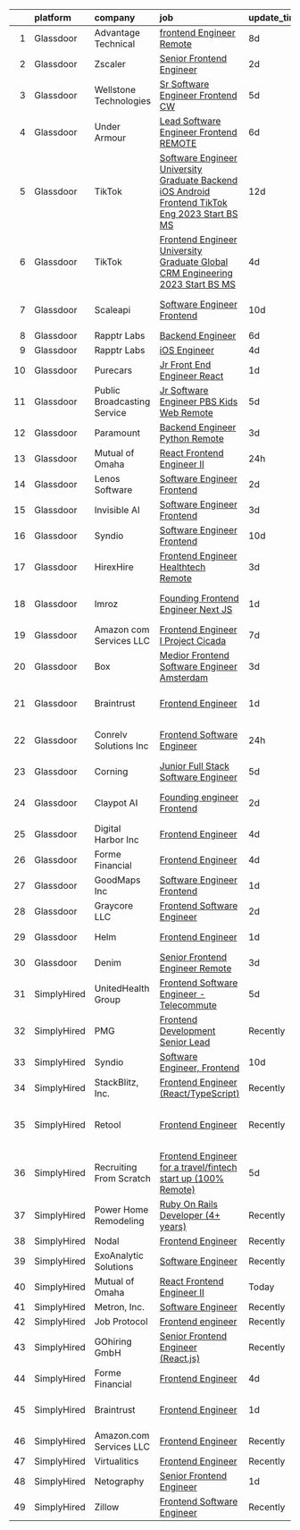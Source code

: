 

|    | platform    | company                     | job                                                                                                                                                                                                                                                                                                                                                                                                                                                                                                                                                                                                                                                                                                                                                                                                                                                                                                                                 | update_time   | location                      |
|---:|:------------|:----------------------------|:------------------------------------------------------------------------------------------------------------------------------------------------------------------------------------------------------------------------------------------------------------------------------------------------------------------------------------------------------------------------------------------------------------------------------------------------------------------------------------------------------------------------------------------------------------------------------------------------------------------------------------------------------------------------------------------------------------------------------------------------------------------------------------------------------------------------------------------------------------------------------------------------------------------------------------|:--------------|:------------------------------|
|  1 | Glassdoor   | Advantage Technical         | [frontend Engineer   Remote](https://www.glassdoor.com/partner/jobListing.htm?pos=101&ao=1110586&s=58&guid=000001834f68da3b8bc5e8aa66573f50&src=GD_JOB_AD&t=SR&vt=w&ea=1&cs=1_9f8f8d60&cb=1663484615562&jobListingId=1008129318648&cpc=F41FEAB56D215062&jrtk=3-0-1gd7mhmj7jcap801-1gd7mhmjqirmo800-d1201affea15231e--6NYlbfkN0CQRQ3eiV4YWjrRS1ho7HVQ9JO8v6Fb3eU0yDOJbdOiEguntuRlpE4-_N6DYLNj-GoNbhWoloW9UYMlEiTw2VMPn3FbRok7YLUCnncyZa0XMFF0mKdwlkeRCQychneJG58l5v9E7B6qjYHfb_wEMJuzNBhq2eu8UVNU4RIC5cgbk_bH1f4Uyh11PBetSC5jyaLwixXh2CSrycGxdY_EAXGwh2akMvEpLyD9NJo-oZq8LThZcnvC8AEu9PFmh1pKb_Mnt48FL7x-mxsQtNG-BjyWjotfhNdOFgON7q0_VGWjHfIbHxEv-fwkIYH2ow3BxtPa4kPuDVI62B3FvCRZwyWF5Bd-jSpaH8V0DoSpuO303GHNdKkUyunVbvEHZjP24ZHRQz8_b64WVCm7qoddhuSYv8BIOjEcFzIok5nzL-b-wpic8faFA4_Q6CScjQcpTyeRUziHjWL61rxXkglaamzwmu53p2CMfCzzDOIVbsG3agt4NgI0eObTOkYgXbL7SB9QzrmBeLka4sEPa4hv43NrIPsjtGvGggK6WjDSZBdncGNHAlqmxOZYMDXPG0YFuAk%3D) | 8d            | Santa Ana, CA                 |
|  2 | Glassdoor   | Zscaler                     | [Senior Frontend Engineer](https://www.glassdoor.com/partner/jobListing.htm?pos=129&ao=1136043&s=58&guid=000001834f68da3b8bc5e8aa66573f50&src=GD_JOB_AD&t=SR&vt=w&cs=1_37fe3cd3&cb=1663484615564&jobListingId=1008143839647&jrtk=3-0-1gd7mhmj7jcap801-1gd7mhmjqirmo800-ff57821f64da3d70-)                                                                                                                                                                                                                                                                                                                                                                                                                                                                                                                                                                                                                                           | 2d            | San Jose, CA                  |
|  3 | Glassdoor   | Wellstone Technologies      | [Sr  Software Engineer   Frontend   CW](https://www.glassdoor.com/partner/jobListing.htm?pos=120&ao=1136043&s=58&guid=000001834f68da3b8bc5e8aa66573f50&src=GD_JOB_AD&t=SR&vt=w&ea=1&cs=1_d5aac12d&cb=1663484615563&jobListingId=1008134134260&jrtk=3-0-1gd7mhmj7jcap801-1gd7mhmjqirmo800-953f21c506634ede-)                                                                                                                                                                                                                                                                                                                                                                                                                                                                                                                                                                                                                         | 5d            | Remote                        |
|  4 | Glassdoor   | Under Armour                | [Lead  Software Engineer   Frontend  REMOTE ](https://www.glassdoor.com/partner/jobListing.htm?pos=125&ao=1136043&s=58&guid=000001834f68da3b8bc5e8aa66573f50&src=GD_JOB_AD&t=SR&vt=w&cs=1_6a3f2848&cb=1663484615564&jobListingId=1008131759041&jrtk=3-0-1gd7mhmj7jcap801-1gd7mhmjqirmo800-ab3ae30bb3500ab6-)                                                                                                                                                                                                                                                                                                                                                                                                                                                                                                                                                                                                                        | 6d            | Remote                        |
|  5 | Glassdoor   | TikTok                      | [Software Engineer  University Graduate  Backend  iOS  Android  Frontend   TikTok Eng   2023 Start  BS MS ](https://www.glassdoor.com/partner/jobListing.htm?pos=117&ao=1136043&s=58&guid=000001834f68da3b8bc5e8aa66573f50&src=GD_JOB_AD&t=SR&vt=w&cs=1_b26d98f8&cb=1663484615563&jobListingId=1008119365431&jrtk=3-0-1gd7mhmj7jcap801-1gd7mhmjqirmo800-3f801001b0cbb656-)                                                                                                                                                                                                                                                                                                                                                                                                                                                                                                                                                          | 12d           | New York, NY                  |
|  6 | Glassdoor   | TikTok                      | [Frontend Engineer  University Graduate  Global CRM Engineering   2023 Start  BS MS ](https://www.glassdoor.com/partner/jobListing.htm?pos=116&ao=1136043&s=58&guid=000001834f68da3b8bc5e8aa66573f50&src=GD_JOB_AD&t=SR&vt=w&cs=1_68da1dce&cb=1663484615563&jobListingId=1008136047805&jrtk=3-0-1gd7mhmj7jcap801-1gd7mhmjqirmo800-d7dafdcab62ba9ad-)                                                                                                                                                                                                                                                                                                                                                                                                                                                                                                                                                                                | 4d            | Mountain View, CA             |
|  7 | Glassdoor   | Scaleapi                    | [Software Engineer  Frontend](https://www.glassdoor.com/partner/jobListing.htm?pos=103&ao=1136043&s=58&guid=000001834f68da3b8bc5e8aa66573f50&src=GD_JOB_AD&t=SR&vt=w&cs=1_93b1903e&cb=1663484615562&jobListingId=1008124377438&jrtk=3-0-1gd7mhmj7jcap801-1gd7mhmjqirmo800-184f43e98565a243-)                                                                                                                                                                                                                                                                                                                                                                                                                                                                                                                                                                                                                                        | 10d           | San Francisco, CA             |
|  8 | Glassdoor   | Rapptr Labs                 | [Backend Engineer](https://www.glassdoor.com/partner/jobListing.htm?pos=130&ao=1136043&s=58&guid=000001834f68da3b8bc5e8aa66573f50&src=GD_JOB_AD&t=SR&vt=w&ea=1&cs=1_9159b15c&cb=1663484615564&jobListingId=1008132312803&jrtk=3-0-1gd7mhmj7jcap801-1gd7mhmjqirmo800-d6515b39bad1f637-)                                                                                                                                                                                                                                                                                                                                                                                                                                                                                                                                                                                                                                              | 6d            | Remote                        |
|  9 | Glassdoor   | Rapptr Labs                 | [iOS Engineer](https://www.glassdoor.com/partner/jobListing.htm?pos=123&ao=1136043&s=58&guid=000001834f68da3b8bc5e8aa66573f50&src=GD_JOB_AD&t=SR&vt=w&ea=1&cs=1_0025e8d8&cb=1663484615564&jobListingId=1008137676610&jrtk=3-0-1gd7mhmj7jcap801-1gd7mhmjqirmo800-57d3c508cdfe65b3-)                                                                                                                                                                                                                                                                                                                                                                                                                                                                                                                                                                                                                                                  | 4d            | Remote                        |
| 10 | Glassdoor   | Purecars                    | [Jr  Front End Engineer   React](https://www.glassdoor.com/partner/jobListing.htm?pos=126&ao=1136043&s=58&guid=000001834f68da3b8bc5e8aa66573f50&src=GD_JOB_AD&t=SR&vt=w&ea=1&cs=1_dce5b1ab&cb=1663484615564&jobListingId=1008145849027&jrtk=3-0-1gd7mhmj7jcap801-1gd7mhmjqirmo800-d91244bc8c53ce95-)                                                                                                                                                                                                                                                                                                                                                                                                                                                                                                                                                                                                                                | 1d            | Atlanta, GA                   |
| 11 | Glassdoor   | Public Broadcasting Service | [Jr  Software Engineer  PBS Kids Web  Remote ](https://www.glassdoor.com/partner/jobListing.htm?pos=109&ao=1136043&s=58&guid=000001834f68da3b8bc5e8aa66573f50&src=GD_JOB_AD&t=SR&vt=w&ea=1&cs=1_f57178b1&cb=1663484615562&jobListingId=1008134206208&jrtk=3-0-1gd7mhmj7jcap801-1gd7mhmjqirmo800-a1c86443219fffd0-)                                                                                                                                                                                                                                                                                                                                                                                                                                                                                                                                                                                                                  | 5d            | Arlington, VA                 |
| 12 | Glassdoor   | Paramount                   | [Backend Engineer   Python  Remote ](https://www.glassdoor.com/partner/jobListing.htm?pos=122&ao=1136043&s=58&guid=000001834f68da3b8bc5e8aa66573f50&src=GD_JOB_AD&t=SR&vt=w&cs=1_9034830d&cb=1663484615564&jobListingId=1008140313269&jrtk=3-0-1gd7mhmj7jcap801-1gd7mhmjqirmo800-e5a290a486115280-)                                                                                                                                                                                                                                                                                                                                                                                                                                                                                                                                                                                                                                 | 3d            | New York, NY                  |
| 13 | Glassdoor   | Mutual of Omaha             | [React Frontend Engineer II](https://www.glassdoor.com/partner/jobListing.htm?pos=115&ao=1136043&s=58&guid=000001834f68da3b8bc5e8aa66573f50&src=GD_JOB_AD&t=SR&vt=w&cs=1_ccdeef54&cb=1663484615563&jobListingId=1008146267897&jrtk=3-0-1gd7mhmj7jcap801-1gd7mhmjqirmo800-d561a978117e6370-)                                                                                                                                                                                                                                                                                                                                                                                                                                                                                                                                                                                                                                         | 24h           | Remote                        |
| 14 | Glassdoor   | Lenos Software              | [Software Engineer  Frontend](https://www.glassdoor.com/partner/jobListing.htm?pos=105&ao=1136043&s=58&guid=000001834f68da3b8bc5e8aa66573f50&src=GD_JOB_AD&t=SR&vt=w&cs=1_702c2b07&cb=1663484615562&jobListingId=1008143781369&jrtk=3-0-1gd7mhmj7jcap801-1gd7mhmjqirmo800-067a6f2af5e21cbc-)                                                                                                                                                                                                                                                                                                                                                                                                                                                                                                                                                                                                                                        | 2d            | Remote                        |
| 15 | Glassdoor   | Invisible AI                | [Software Engineer  Frontend](https://www.glassdoor.com/partner/jobListing.htm?pos=107&ao=1136043&s=58&guid=000001834f68da3b8bc5e8aa66573f50&src=GD_JOB_AD&t=SR&vt=w&ea=1&cs=1_aa5d9641&cb=1663484615562&jobListingId=1008140520577&jrtk=3-0-1gd7mhmj7jcap801-1gd7mhmjqirmo800-1bf341e16c2e85d9-)                                                                                                                                                                                                                                                                                                                                                                                                                                                                                                                                                                                                                                   | 3d            | Remote                        |
| 16 | Glassdoor   | Syndio                      | [Software Engineer  Frontend](https://www.glassdoor.com/partner/jobListing.htm?pos=127&ao=1136043&s=58&guid=000001834f68da3b8bc5e8aa66573f50&src=GD_JOB_AD&t=SR&vt=w&ea=1&cs=1_6ae78c60&cb=1663484615564&jobListingId=1008124214834&jrtk=3-0-1gd7mhmj7jcap801-1gd7mhmjqirmo800-66801ac3c3d39448-)                                                                                                                                                                                                                                                                                                                                                                                                                                                                                                                                                                                                                                   | 10d           | Atlanta, GA                   |
| 17 | Glassdoor   | HirexHire                   | [Frontend Engineer  Healthtech   Remote ](https://www.glassdoor.com/partner/jobListing.htm?pos=106&ao=1136043&s=58&guid=000001834f68da3b8bc5e8aa66573f50&src=GD_JOB_AD&t=SR&vt=w&cs=1_d18e54f8&cb=1663484615562&jobListingId=1008140064164&jrtk=3-0-1gd7mhmj7jcap801-1gd7mhmjqirmo800-c04f241bd6cc5cb3-)                                                                                                                                                                                                                                                                                                                                                                                                                                                                                                                                                                                                                            | 3d            | Chicago, IL                   |
| 18 | Glassdoor   | Imroz                       | [Founding Frontend Engineer   Next JS](https://www.glassdoor.com/partner/jobListing.htm?pos=104&ao=1136043&s=58&guid=000001834f68da3b8bc5e8aa66573f50&src=GD_JOB_AD&t=SR&vt=w&ea=1&cs=1_c0888d69&cb=1663484615562&jobListingId=1008144781785&jrtk=3-0-1gd7mhmj7jcap801-1gd7mhmjqirmo800-b38686131e16a1cb-)                                                                                                                                                                                                                                                                                                                                                                                                                                                                                                                                                                                                                          | 1d            | San Francisco, CA             |
| 19 | Glassdoor   | Amazon com Services LLC     | [Frontend Engineer I  Project Cicada](https://www.glassdoor.com/partner/jobListing.htm?pos=128&ao=1136043&s=58&guid=000001834f68da3b8bc5e8aa66573f50&src=GD_JOB_AD&t=SR&vt=w&cs=1_9208c576&cb=1663484615564&jobListingId=1008130554320&jrtk=3-0-1gd7mhmj7jcap801-1gd7mhmjqirmo800-29770eb18d94f8dd-)                                                                                                                                                                                                                                                                                                                                                                                                                                                                                                                                                                                                                                | 7d            | Santa Monica, CA              |
| 20 | Glassdoor   | Box                         | [Medior Frontend Software Engineer  Amsterdam ](https://www.glassdoor.com/partner/jobListing.htm?pos=112&ao=1136043&s=58&guid=000001834f68da3b8bc5e8aa66573f50&src=GD_JOB_AD&t=SR&vt=w&cs=1_58a5f412&cb=1663484615562&jobListingId=1008139034639&jrtk=3-0-1gd7mhmj7jcap801-1gd7mhmjqirmo800-f3816aefa6f85d9d-)                                                                                                                                                                                                                                                                                                                                                                                                                                                                                                                                                                                                                      | 3d            | Remote                        |
| 21 | Glassdoor   | Braintrust                  | [Frontend Engineer](https://www.glassdoor.com/partner/jobListing.htm?pos=102&ao=1136043&s=58&guid=000001834f68da3b8bc5e8aa66573f50&src=GD_JOB_AD&t=SR&vt=w&ea=1&cs=1_f8d929af&cb=1663484615561&jobListingId=1008145503256&jrtk=3-0-1gd7mhmj7jcap801-1gd7mhmjqirmo800-5adf0102d33e8193-)                                                                                                                                                                                                                                                                                                                                                                                                                                                                                                                                                                                                                                             | 1d            | San Francisco, CA             |
| 22 | Glassdoor   | Conrelv Solutions Inc       | [Frontend Software Engineer](https://www.glassdoor.com/partner/jobListing.htm?pos=121&ao=1136043&s=58&guid=000001834f68da3b8bc5e8aa66573f50&src=GD_JOB_AD&t=SR&vt=w&ea=1&cs=1_509afff6&cb=1663484615564&jobListingId=1008146585755&jrtk=3-0-1gd7mhmj7jcap801-1gd7mhmjqirmo800-c0907d5986a3ebd7-)                                                                                                                                                                                                                                                                                                                                                                                                                                                                                                                                                                                                                                    | 24h           | San Francisco, CA             |
| 23 | Glassdoor   | Corning                     | [Junior Full Stack Software Engineer](https://www.glassdoor.com/partner/jobListing.htm?pos=118&ao=1136043&s=58&guid=000001834f68da3b8bc5e8aa66573f50&src=GD_JOB_AD&t=SR&vt=w&cs=1_4d15127b&cb=1663484615563&jobListingId=1008135089460&jrtk=3-0-1gd7mhmj7jcap801-1gd7mhmjqirmo800-4e7251a0d405a61b-)                                                                                                                                                                                                                                                                                                                                                                                                                                                                                                                                                                                                                                | 5d            | Corning, NY                   |
| 24 | Glassdoor   | Claypot AI                  | [Founding engineer  Frontend ](https://www.glassdoor.com/partner/jobListing.htm?pos=114&ao=1136043&s=58&guid=000001834f68da3b8bc5e8aa66573f50&src=GD_JOB_AD&t=SR&vt=w&cs=1_fce30b1a&cb=1663484615563&jobListingId=1008143690808&jrtk=3-0-1gd7mhmj7jcap801-1gd7mhmjqirmo800-47522acdb35abd02-)                                                                                                                                                                                                                                                                                                                                                                                                                                                                                                                                                                                                                                       | 2d            | San Francisco, CA             |
| 25 | Glassdoor   | Digital Harbor  Inc         | [Frontend Engineer](https://www.glassdoor.com/partner/jobListing.htm?pos=110&ao=1136043&s=58&guid=000001834f68da3b8bc5e8aa66573f50&src=GD_JOB_AD&t=SR&vt=w&ea=1&cs=1_67ee0526&cb=1663484615562&jobListingId=1008136520364&jrtk=3-0-1gd7mhmj7jcap801-1gd7mhmjqirmo800-d9569e590ecdd673-)                                                                                                                                                                                                                                                                                                                                                                                                                                                                                                                                                                                                                                             | 4d            | Remote                        |
| 26 | Glassdoor   | Forme Financial             | [Frontend Engineer](https://www.glassdoor.com/partner/jobListing.htm?pos=108&ao=1136043&s=58&guid=000001834f68da3b8bc5e8aa66573f50&src=GD_JOB_AD&t=SR&vt=w&cs=1_e23a8974&cb=1663484615562&jobListingId=1008137783977&jrtk=3-0-1gd7mhmj7jcap801-1gd7mhmjqirmo800-813de31c25d3117f-)                                                                                                                                                                                                                                                                                                                                                                                                                                                                                                                                                                                                                                                  | 4d            | Remote                        |
| 27 | Glassdoor   | GoodMaps Inc                | [Software Engineer Frontend](https://www.glassdoor.com/partner/jobListing.htm?pos=119&ao=1136043&s=58&guid=000001834f68da3b8bc5e8aa66573f50&src=GD_JOB_AD&t=SR&vt=w&ea=1&cs=1_31a10054&cb=1663484615563&jobListingId=1008144741419&jrtk=3-0-1gd7mhmj7jcap801-1gd7mhmjqirmo800-bc27e064349c24f3-)                                                                                                                                                                                                                                                                                                                                                                                                                                                                                                                                                                                                                                    | 1d            | Louisville, KY                |
| 28 | Glassdoor   | Graycore  LLC               | [Frontend Software Engineer](https://www.glassdoor.com/partner/jobListing.htm?pos=111&ao=1136043&s=58&guid=000001834f68da3b8bc5e8aa66573f50&src=GD_JOB_AD&t=SR&vt=w&ea=1&cs=1_b5a91151&cb=1663484615562&jobListingId=1008143380938&jrtk=3-0-1gd7mhmj7jcap801-1gd7mhmjqirmo800-7d72a074e208625d-)                                                                                                                                                                                                                                                                                                                                                                                                                                                                                                                                                                                                                                    | 2d            | Remote                        |
| 29 | Glassdoor   | Helm                        | [Frontend Engineer](https://www.glassdoor.com/partner/jobListing.htm?pos=113&ao=1136043&s=58&guid=000001834f68da3b8bc5e8aa66573f50&src=GD_JOB_AD&t=SR&vt=w&ea=1&cs=1_0fe0d8bc&cb=1663484615563&jobListingId=1008145222064&jrtk=3-0-1gd7mhmj7jcap801-1gd7mhmjqirmo800-e7a5be505f21dcda-)                                                                                                                                                                                                                                                                                                                                                                                                                                                                                                                                                                                                                                             | 1d            | Washington, DC                |
| 30 | Glassdoor   | Denim                       | [Senior Frontend Engineer  Remote ](https://www.glassdoor.com/partner/jobListing.htm?pos=124&ao=1136043&s=58&guid=000001834f68da3b8bc5e8aa66573f50&src=GD_JOB_AD&t=SR&vt=w&ea=1&cs=1_eef17bf5&cb=1663484615564&jobListingId=1008140950310&jrtk=3-0-1gd7mhmj7jcap801-1gd7mhmjqirmo800-a6bf793de4ee962b-)                                                                                                                                                                                                                                                                                                                                                                                                                                                                                                                                                                                                                             | 3d            | Seattle, WA                   |
| 31 | SimplyHired | UnitedHealth Group          | [Frontend Software Engineer - Telecommute](https://www.simplyhired.com/job/vxM5cIyd3F313VbatfLKLXednDm4TxsbIMeRFoaGgRlO6IU4vqr2Fg?q=frontend+engineer)                                                                                                                                                                                                                                                                                                                                                                                                                                                                                                                                                                                                                                                                                                                                                                              | 5d            | Denver, CO                    |
| 32 | SimplyHired | PMG                         | [Frontend Development Senior Lead](https://www.simplyhired.com/job/WxYlnAyWuFDkZ0GLVBhdo5Koa7IN5qJxf9CSS4nOUsxSlDljLNPvSA?q=frontend+engineer)                                                                                                                                                                                                                                                                                                                                                                                                                                                                                                                                                                                                                                                                                                                                                                                      | Recently      | Fort Worth, TX                |
| 33 | SimplyHired | Syndio                      | [Software Engineer, Frontend](https://www.simplyhired.com/job/QJXBOc7Al6pKWvqnVPJGh2iqBPG9niwTkec3_uPSfosPZzcYqaTwmA?q=frontend+engineer)                                                                                                                                                                                                                                                                                                                                                                                                                                                                                                                                                                                                                                                                                                                                                                                           | 10d           | Atlanta, GA                   |
| 34 | SimplyHired | StackBlitz, Inc.            | [Frontend Engineer (React/TypeScript)](https://www.simplyhired.com/job/PHTAD8l1d1wY_qyZtZh2ELDAb-VRZyw7yxuMwctqWk8il2EG0-AbmQ?q=frontend+engineer)                                                                                                                                                                                                                                                                                                                                                                                                                                                                                                                                                                                                                                                                                                                                                                                  | Recently      | Remote                        |
| 35 | SimplyHired | Retool                      | [Frontend Engineer](https://www.simplyhired.com/job/0oMcjbCQsufUjyrwwtMNjFlMc1ru4wBmCIVB3xSKqLr9Vwu6VHyFHQ?q=frontend+engineer)                                                                                                                                                                                                                                                                                                                                                                                                                                                                                                                                                                                                                                                                                                                                                                                                     | Recently      | San Francisco, CA +1 location |
| 36 | SimplyHired | Recruiting From Scratch     | [Frontend Engineer for a travel/fintech start up (100% Remote)](https://www.simplyhired.com/job/UUIwpyxkMVNlVekoWbWX6FDyZi67FrV1LTkcbcnMrtTZQHae3kgZZQ?q=frontend+engineer)                                                                                                                                                                                                                                                                                                                                                                                                                                                                                                                                                                                                                                                                                                                                                         | 5d            | Princeton, NJ +102 locations  |
| 37 | SimplyHired | Power Home Remodeling       | [Ruby On Rails Developer (4+ years)](https://www.simplyhired.com/job/gYc2eBVAaSOgMbRGP6el-1eqH1CIQH2xXLbo9bFXMZO7p4CEsfPFqw?q=frontend+engineer)                                                                                                                                                                                                                                                                                                                                                                                                                                                                                                                                                                                                                                                                                                                                                                                    | Recently      | Glassboro, NJ                 |
| 38 | SimplyHired | Nodal                       | [Frontend Engineer](https://www.simplyhired.com/job/75ry-Eu0nSZpKMRgg41Z0_gvK2rV-hQ2xCKkRD2dfeeva-gc--Hn4w?q=frontend+engineer)                                                                                                                                                                                                                                                                                                                                                                                                                                                                                                                                                                                                                                                                                                                                                                                                     | Recently      | Remote                        |
| 39 | SimplyHired | ExoAnalytic Solutions       | [Software Engineer](https://www.simplyhired.com/job/rcHd5ExPjncyA5n5h18MxOu7MO3T6n9683q3X6QGEC1XZcjxsaisrA?q=frontend+engineer)                                                                                                                                                                                                                                                                                                                                                                                                                                                                                                                                                                                                                                                                                                                                                                                                     | Recently      | Colorado Springs, CO          |
| 40 | SimplyHired | Mutual of Omaha             | [React Frontend Engineer II](https://www.simplyhired.com/job/Xt71qNNFuQXTzqlzSRyIPzAjAy6nwydWRVQTd1OTnTfHP-Aoync0DA?q=frontend+engineer)                                                                                                                                                                                                                                                                                                                                                                                                                                                                                                                                                                                                                                                                                                                                                                                            | Today         | Remote                        |
| 41 | SimplyHired | Metron, Inc.                | [Software Engineer](https://www.simplyhired.com/job/Ki0u2YviscUuapPvbVQzKfn_7cjL1LZe97iYKDFqGubP3GmX-av6_w?q=frontend+engineer)                                                                                                                                                                                                                                                                                                                                                                                                                                                                                                                                                                                                                                                                                                                                                                                                     | Recently      | Reston, VA                    |
| 42 | SimplyHired | Job Protocol                | [Frontend engineer](https://www.simplyhired.com/job/EfDkzJbLF5qSPQvEshBdxXXnYwEvNhQNnflr9fkViFTJaW_om62kOA?q=frontend+engineer)                                                                                                                                                                                                                                                                                                                                                                                                                                                                                                                                                                                                                                                                                                                                                                                                     | Recently      | Remote                        |
| 43 | SimplyHired | GOhiring GmbH               | [Senior Frontend Engineer (React.js)](https://www.simplyhired.com/job/3j7cXAb5itEVzTwzO7ro7qvGjDP0SMt-Ctywx1lA4B-h9_y6lNO5Ug?q=frontend+engineer)                                                                                                                                                                                                                                                                                                                                                                                                                                                                                                                                                                                                                                                                                                                                                                                   | Recently      | Remote                        |
| 44 | SimplyHired | Forme Financial             | [Frontend Engineer](https://www.simplyhired.com/job/GkPcs9GHLYxNE5mzvmmxpvVYoxa4Zqcxs2N_pa_jBqJ4ocT3vpm1YA?q=frontend+engineer)                                                                                                                                                                                                                                                                                                                                                                                                                                                                                                                                                                                                                                                                                                                                                                                                     | 4d            | Remote                        |
| 45 | SimplyHired | Braintrust                  | [Frontend Engineer](https://www.simplyhired.com/job/TZOiNg49PgqP6u6Dm95FVh9L0TmpadTy60_M6Imccw8zZPnsV1VBUg?q=frontend+engineer)                                                                                                                                                                                                                                                                                                                                                                                                                                                                                                                                                                                                                                                                                                                                                                                                     | 1d            | San Francisco, CA             |
| 46 | SimplyHired | Amazon.com Services LLC     | [Frontend Engineer](https://www.simplyhired.com/job/MD3yAvBmAMJDtg_FPohyOWyaSZII-kxAl8JiF4jDXI-Dd1RaSgtIdg?q=frontend+engineer)                                                                                                                                                                                                                                                                                                                                                                                                                                                                                                                                                                                                                                                                                                                                                                                                     | Recently      | Remote +2 locations           |
| 47 | SimplyHired | Virtualitics                | [Frontend Engineer](https://www.simplyhired.com/job/FbCdHvv-ddJUQYcrh4VfgwNmmGmwD38yFDMcEgXWQm9EoOCJimjK_Q?q=frontend+engineer)                                                                                                                                                                                                                                                                                                                                                                                                                                                                                                                                                                                                                                                                                                                                                                                                     | Recently      | Remote                        |
| 48 | SimplyHired | Netography                  | [Senior Frontend Engineer](https://www.simplyhired.com/job/u5AlLsZl_jSHmj8nJKoG8tkS_MX92_dsMjOnvLfqD5iVHTInimRtGA?q=frontend+engineer)                                                                                                                                                                                                                                                                                                                                                                                                                                                                                                                                                                                                                                                                                                                                                                                              | 1d            | Remote                        |
| 49 | SimplyHired | Zillow                      | [Frontend Software Engineer](https://www.simplyhired.com/job/lkImpF3Kk1da9Ea4567qzxmERKxvDVcCVZSZarlV-OsULUs7p46mJg?q=frontend+engineer)                                                                                                                                                                                                                                                                                                                                                                                                                                                                                                                                                                                                                                                                                                                                                                                            | Recently      | Remote                        |